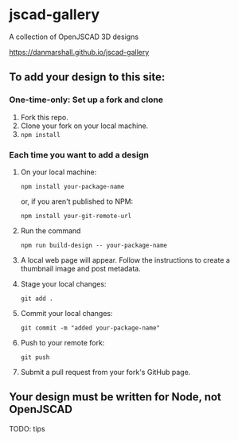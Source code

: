 # jscad-gallery
A collection of OpenJSCAD 3D designs

https://danmarshall.github.io/jscad-gallery

## To add your design to this site:

### One-time-only: Set up a fork and clone ###
1. Fork this repo.
1. Clone your fork on your local machine.
1. `npm install`

### Each time you want to add a design
1. On your local machine:

    ```npm install your-package-name```

    or, if you aren't published to NPM:

    ```npm install your-git-remote-url```

1. Run the command

    ```npm run build-design -- your-package-name```

1. A local web page will appear. Follow the instructions to create a thumbnail image and post metadata.
1. Stage your local changes:

    ```git add .```

1. Commit your local changes:

    ```git commit -m "added your-package-name"```

1. Push to your remote fork:

    ```git push```

1. Submit a pull request from your fork's GitHub page.

## Your design must be written for Node, not OpenJSCAD
TODO: tips